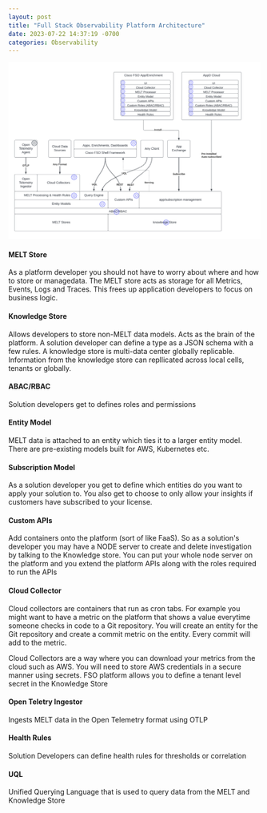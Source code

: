 ```yaml
---
layout: post
title: "Full Stack Observability Platform Architecture"
date: 2023-07-22 14:37:19 -0700
categories: Observability
---
```


![FSO Platform Architecture](/assets/img/FSOarch.png)

#### MELT Store

As a platform developer you should not have to worry about where and how to store or managedata. The MELT store acts as storage for all Metrics, Events, Logs and Traces. This frees up application developers to focus on business logic.

#### Knowledge Store

Allows developers to store non-MELT data models. Acts as the brain of the platform. A solution developer can define a type as a JSON schema with a few rules. A knowledge store is multi-data center globally replicable. Information from the knowledge store can repllicated across local cells, tenants or globally.

#### ABAC/RBAC

Solution developers get to defines roles and permissions

#### Entity Model

MELT data is attached to an entity which ties it to a larger entity model. There are pre-existing models built for AWS, Kubernetes etc.

#### Subscription Model

As a solution developer you get to define which entities do you want to apply your solution to. You also get to choose to only allow your insights if customers have subscribed to your license.

#### Custom APIs

Add containers onto the platform (sort of like FaaS). So as a solution's developer you may have a NODE server to create and delete investigation by talking to the Knowledge store. You can put your whole node server on the platform and you extend the platform APIs along with the roles required to run the APIs

#### Cloud Collector

Cloud collectors are containers that run as cron tabs. For example you might want to have a metric on the platform that shows a value everytime someone checks in code to a Git repository. You will create an entity for the Git repository and create a commit metric on the entity. Every commit will add to the metric.

Cloud Collectors are a way where you can download your metrics from the cloud such as AWS. You will need to store AWS credentials in a secure manner using secrets. FSO platform allows you to define a tenant level secret in the Knowledge Store

#### Open Teletry Ingestor

Ingests MELT data in the Open Telemetry format using OTLP

#### Health Rules

Solution Developers can define health rules for thresholds or correlation

#### UQL

Unified Querying Language that is used to query data from the MELT and Knowledge Store
